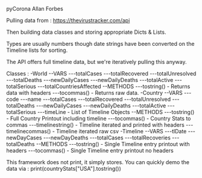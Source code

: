 pyCorona
Allan Forbes

Pulling data from : https://thevirustracker.com/api

Then building data classes and storing appropriate Dicts & Lists.

Types are usually numbers though date strings have been converted on the Timeline lists for sorting.

The API offers full timeline data, but we're iteratively pulling this anyway.

Classes :
-World
--VARS
---totalCases
---totalRecovered
---totalUnresolved
---totalDeaths
---newDailyCases
---newDailyDeaths
---totalActive
---totalSerious
---totalCountriesAffected
--METHODS
---tostring() - Returns data with headers
---tocommas() - Returns raw data.
-Country
--VARS
---code
---name
---totalCases
---totalRecovered
---totalUnresolved
---totalDeaths
---newDailyCases
---newDailyDeaths
---totalActive
---totalSerious
---timeLine - List of Timeline Objects
--METHODS
---tostring() - Full Country Printout including timeline
---tocommas() - Country Stats to commas
---timelinestring() - Timeline iterated and printed with headers
---timelinecommas() - Timeline iterated raw csv
-Timeline
--VARS
---tlDate
---newDayCases
---newDayDeaths
---totalCases
---totalRecoveries
---totalDeaths
--METHODS
---tostring() - Single Timeline entry printout with headers
---tocommas() - Single Timeline entry printout no headers

This framework does not print, it simply stores.  You can quickly demo the data via :
print(countryStats["USA"].tostring())
